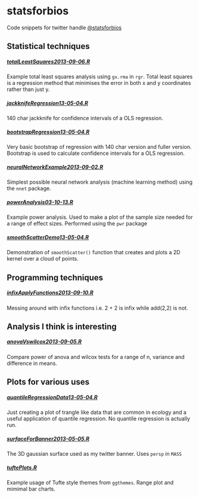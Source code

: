 statsforbios
============

Code snippets for twitter handle [@statsforbios](www.twitter.com/statsforbios)

## Statistical techniques



##### [totalLeastSquares2013-09-06.R](totalLeastSquares2013-09-06.R)
Example total least squares analysis using `gx.rma` in `rgr`. Total least squares is a regression method that minimises the error in both x and y coordinates rather than just y. 


##### [jackknifeRegression13-05-04.R](jackknifeRegression13-05-04.R) 	
140 char jackknife for confidence intervals of a OLS regression. 

##### [bootstrapRegression13-05-04.R](bootstrapRegression13-05-04.R) 	
Very basic bootstrap of regression with 140 char version and fuller version. Bootstrap is used to calculate confidence intervals for a OLS regression.

##### [neuralNetworkExample2013-09-02.R](neuralNetworkExample2013-09-02.R)	
Simplest possible neural network analysis (machine learning method) using the `nnet` package.

##### [powerAnalysis03-10-13.R](powerAnalysis03-10-13.R) 	
Example power analysis. Used to make a plot of the sample size needed for a range of effect sizes. Performed using the `pwr` package


##### [smoothScatterDemo13-05-04.R](smoothScatterDemo13-05-04.R) 
Demonstration of `smoothScatter()` function that creates and plots a 2D kernel over a cloud of points.

  
  
  
## Programming techniques


##### [infixApplyFunctions2013-09-10.R](infixApplyFunctions2013-09-10.R) 
Messing around with infix functions i.e. 2 + 2 is infix while add(2,2) is not. 
  
  
  
  

## Analysis I think is interesting

##### [anovaVswilcox2013-09-05.R](anovaVswilcox2013-09-05.R) 	
Compare power of anova and wilcox tests for a range of n, variance and difference in means.

  
  
  
  

## Plots for various uses 


##### [quantileRegressionData13-05-04.R](quantileRegressionData13-05-04.R) 	
Just creating a plot of trangle like data that are common in ecology and a useful application of quantile regression. No quantile regression is actually run.

##### [surfaceForBanner2013-05-05.R](surfaceForBanner2013-05-05.R) 	
The 3D gaussian surface used as my twitter banner. Uses `persp` in `MASS`

##### [tuftePlots.R](tuftePlots.R)
Example usage of Tufte style themes from `ggthemes`. Range plot and mimimal bar charts.



